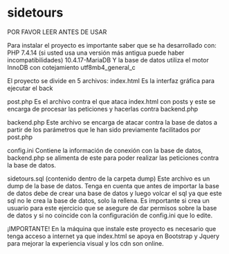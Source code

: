 # sidetours
POR FAVOR LEER ANTES DE USAR

Para instalar el proyecto es importante saber que se ha desarrollado con:
PHP 7.4.14 (si usted usa una versión más antigua puede haber incompatibilidades)
10.4.17-MariaDB 
Y la base de datos utiliza el motor InnoDB con cotejamiento utf8mb4_general_c

El proyecto se divide en 5 archivos:
index.html
  Es la interfaz gráfica para ejecutar el back
  
post.php
  Es el archivo contra el que ataca index.html con posts y este se encarga de procesar las peticiones y hacerlas contra backend.php
  
backend.php
  Este archivo se encarga de atacar contra la base de datos a partir de los parámetros que le han sido previamente facilitados por post.php
  
config.ini
  Contiene la información de conexión con la base de datos, backend.php se alimenta de este para poder realizar las peticiones contra la base de datos.
  
sidetours.sql (contenido dentro de la carpeta dump)
  Este archivo es un dump de la base de datos.
  Tenga en cuenta que antes de importar la base de datos debe de crear una base de datos y luego volcar el sql ya que este sql no le crea la base de datos, solo la rellena.
  Es importante si crea un usuario para este ejercicio que se asegure de dar permisos sobre la base de datos y si no coincide con la configuración de config.ini que lo edite.
  
¡IMPORTANTE!
En la máquina que instale este proyecto es necesario que tenga acceso a internet ya que index.html se apoya en Bootstrap y Jquery para mejorar la experiencia visual y los cdn son online.  
